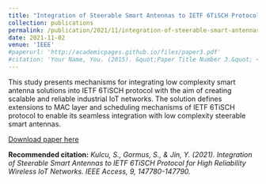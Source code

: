 ```yaml
---
title: "Integration of Steerable Smart Antennas to IETF 6TiSCH Protocol for High Reliability Wireless IoT Networks"
collection: publications
permalink: /publication/2021/11/integration-of-steerable-smart-antennas-to-ietf-six-tisch
date: 2021-11-02
venue: 'IEEE'
#paperurl: 'http://academicpages.github.io/files/paper3.pdf'
#citation: 'Your Name, You. (2015). &quot;Paper Title Number 3.&quot; <i>Journal 1</i>. 1(3).'
---
```

This study presents mechanisms for integrating low complexity smart antenna solutions into IETF 6TiSCH protocol with the aim of creating scalable and reliable industrial IoT networks. The solution defines extensions to MAC layer and scheduling mechanisms of IETF 6TiSCH protocol to enable its seamless integration with low complexity steerable smart antennas.

[Download paper here](https://ieeexplore.ieee.org/abstract/document/9599684)

<b>Recommended citation:</b> *Kulcu, S., Gormus, S., & Jin, Y. (2021). Integration of Steerable Smart Antennas to IETF 6TiSCH Protocol for High Reliability Wireless IoT Networks. IEEE Access, 9, 147780-147790.*